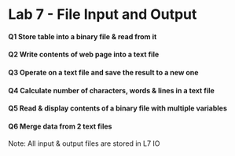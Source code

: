 # Lab 7 - File Input and Output

#### Q1 Store table into a binary file & read from it

#### Q2 Write contents of web page into a text file

#### Q3 Operate on a text file and save the result to a new one

#### Q4 Calculate number of characters, words & lines in a text file

#### Q5 Read & display contents of a binary file with multiple variables

#### Q6 Merge data from 2 text files

Note: All input & output files are stored in L7 IO
